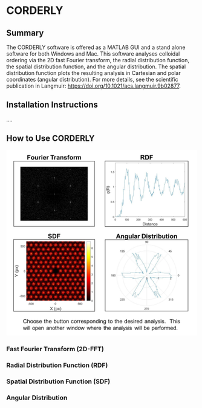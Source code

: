 # CORDERLY

## Summary
The CORDERLY software is offered as a MATLAB GUI and a stand alone software for both Windows and Mac.  This software analyses colloidal ordering via the 2D fast Fourier transform, the radial distribution function, the spatial distribution function, and the angular distribution. The spatial distribution function plots the resulting analysis in Cartesian and polar coordinates (angular distribution). For more details, see the scientific publication in Langmuir: https://doi.org/10.1021/acs.langmuir.9b02877.

## Installation Instructions


....

## How to Use CORDERLY

![](https://raw.githubusercontent.com/adrena-lab/CORDERLY/master/Figures/MATLAB/H_COG_1.png)

### Fast Fourier Transform (2D-FFT)


### Radial Distribution Function (RDF)


### Spatial Distribution Function (SDF)


### Angular Distribution 

